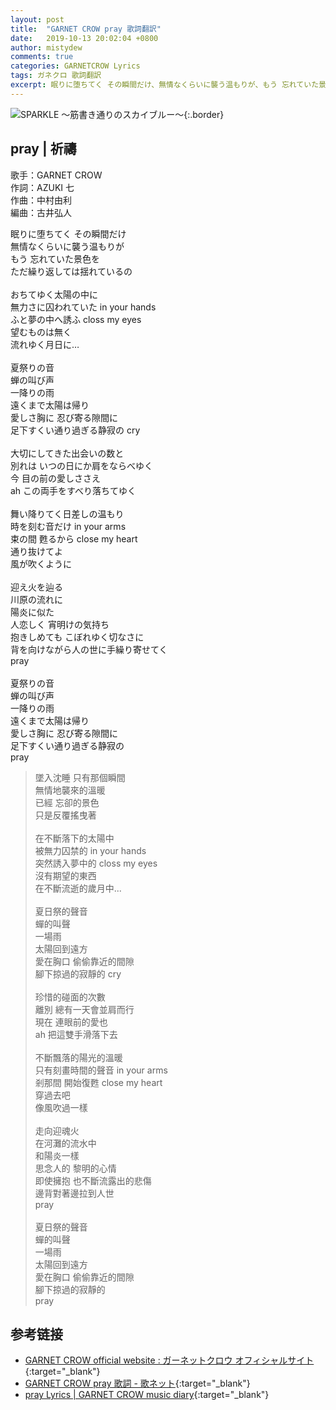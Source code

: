 ```yaml
---
layout: post
title:  "GARNET CROW pray 歌詞翻訳"
date:   2019-10-13 20:02:04 +0800
author: mistydew
comments: true
categories: GARNETCROW Lyrics
tags: ガネクロ 歌詞翻訳
excerpt: 眠りに堕ちてく その瞬間だけ、無情なくらいに襲う温もりが、もう 忘れていた景色を、ただ繰り返しては揺れているの。
---
```

![SPARKLE 〜筋書き通りのスカイブルー〜](https://raw.githubusercontent.com/mistydew/gc2/master/cover/album/AL02_SPARKLE%20〜筋書き通りのスカイブルー〜.jpg){:.border}

## pray | 祈禱

歌手：GARNET CROW<br>
作詞：AZUKI 七<br>
作曲：中村由利<br>
編曲：古井弘人

<div class="lyric-original">
<p>
眠りに堕ちてく その瞬間だけ<br>
無情なくらいに襲う温もりが<br>
もう 忘れていた景色を<br>
ただ繰り返しては揺れているの<br>
<br>
おちてゆく太陽の中に<br>
無力さに囚われていた in your hands<br>
ふと夢の中へ誘ふ closs my eyes<br>
望むものは無く<br>
流れゆく月日に…<br>
<br>
夏祭りの音<br>
蝉の叫び声<br>
一降りの雨<br>
遠くまで太陽は帰り<br>
愛しさ胸に 忍び寄る隙間に<br>
足下すくい通り過ぎる静寂の cry<br>
<br>
大切にしてきた出会いの数と<br>
別れは いつの日にか肩をならべゆく<br>
今 目の前の愛しささえ<br>
ah この両手をすべり落ちてゆく<br>
<br>
舞い降りてく日差しの温もり<br>
時を刻む音だけ in your arms<br>
束の間 甦るから close my heart<br>
通り抜けてよ<br>
風が吹くように<br>
<br>
迎え火を辿る<br>
川原の流れに<br>
陽炎に似た<br>
人恋しく 宵明けの気持ち<br>
抱きしめても こぼれゆく切なさに<br>
背を向けながら人の世に手繰り寄せてく<br>
pray<br>
<br>
夏祭りの音<br>
蝉の叫び声<br>
一降りの雨<br>
遠くまで太陽は帰り<br>
愛しさ胸に 忍び寄る隙間に<br>
足下すくい通り過ぎる静寂の<br>
pray
</p>
</div>

<div class="lyric-translation">
<blockquote>
墜入沈睡 只有那個瞬間<br>
無情地襲來的溫暖<br>
已經 忘卻的景色<br>
只是反覆搖曳著<br>
<br>
在不斷落下的太陽中<br>
被無力囚禁的 in your hands<br>
突然誘入夢中的 closs my eyes<br>
沒有期望的東西<br>
在不斷流逝的歲月中...<br>
<br>
夏日祭的聲音<br>
蟬的叫聲<br>
一場雨<br>
太陽回到遠方<br>
愛在胸口 偷偷靠近的間隙<br>
腳下掠過的寂靜的 cry<br>
<br>
珍惜的碰面的次數<br>
離別 總有一天會並肩而行<br>
現在 連眼前的愛也<br>
ah 把這雙手滑落下去<br>
<br>
不斷飄落的陽光的溫暖<br>
只有刻畫時間的聲音 in your arms<br>
剎那間 開始復甦 close my heart<br>
穿過去吧<br>
像風吹過一樣<br>
<br>
走向迎魂火<br>
在河灘的流水中<br>
和陽炎一樣<br>
思念人的 黎明的心情<br>
即使擁抱 也不斷流露出的悲傷<br>
邊背對著邊拉到人世<br>
pray<br>
<br>
夏日祭的聲音<br>
蟬的叫聲<br>
一場雨<br>
太陽回到遠方<br>
愛在胸口 偷偷靠近的間隙<br>
腳下掠過的寂靜的<br>
pray
</blockquote>
</div>

## 参考链接

* [GARNET CROW official website : ガーネットクロウ オフィシャルサイト](http://www.garnetcrow.com){:target="_blank"}
* [GARNET CROW pray 歌詞 - 歌ネット](https://www.uta-net.com/song/20138){:target="_blank"}
* [pray Lyrics \| GARNET CROW music diary](https://mistydew.github.io/gc/lyrics/original/pray.html){:target="_blank"}
